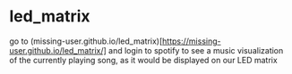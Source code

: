 # led_matrix
go to (missing-user.github.io/led_matrix)[https://missing-user.github.io/led_matrix/] and login to spotify to see a music visualization of the currently playing song, as it would be displayed on our LED matrix
